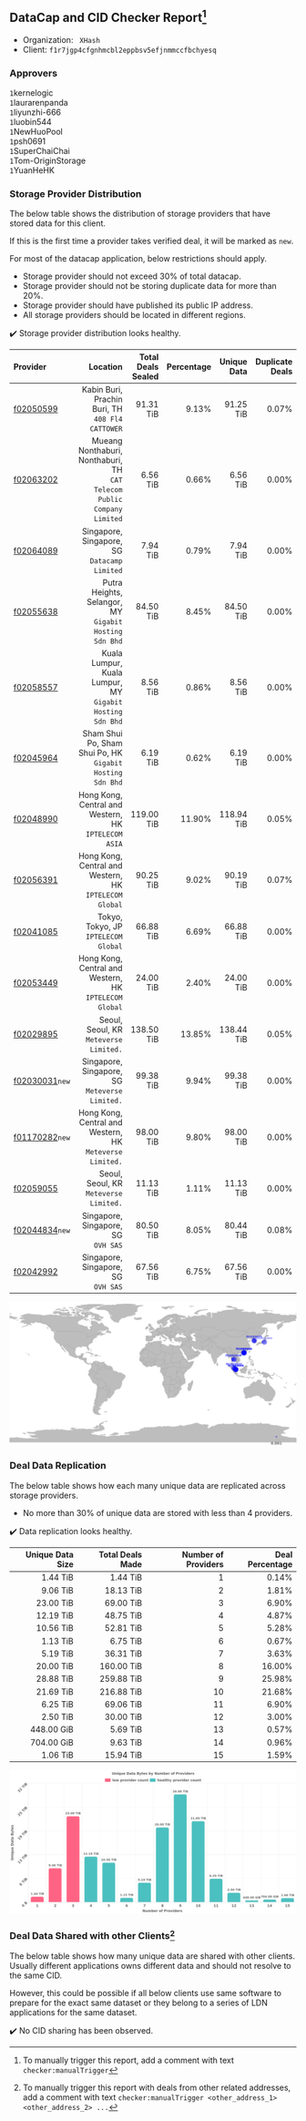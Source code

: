 ## DataCap and CID Checker Report[^1]
 - Organization: ` XHash`
 - Client: `f1r7jgp4cfgnhmcbl2eppbsv5efjnmmccfbchyesq`
### Approvers
`1`kernelogic<br/>`1`laurarenpanda<br/>`1`liyunzhi-666<br/>`1`luobin544<br/>`1`NewHuoPool<br/>`1`psh0691<br/>`1`SuperChaiChai<br/>`1`Tom-OriginStorage<br/>`1`YuanHeHK

### Storage Provider Distribution
The below table shows the distribution of storage providers that have stored data for this client.

If this is the first time a provider takes verified deal, it will be marked as `new`.

For most of the datacap application, below restrictions should apply.
 - Storage provider should not exceed 30% of total datacap.
 - Storage provider should not be storing duplicate data for more than 20%.
 - Storage provider should have published its public IP address.
 - All storage providers should be located in different regions.

✔️ Storage provider distribution looks healthy.

| Provider                                                    |                                                                   Location | Total Deals Sealed | Percentage | Unique Data | Duplicate Deals |
| :---------------------------------------------------------- | -------------------------------------------------------------------------: | -----------------: | ---------: | ----------: | --------------: |
| [f02050599](https://filfox.info/en/address/f02050599)       |                        Kabin Buri, Prachin Buri, TH<br/>`408 Fl4 CATTOWER` |          91.31 TiB |      9.13% |   91.25 TiB |           0.07% |
| [f02063202](https://filfox.info/en/address/f02063202)       | Mueang Nonthaburi, Nonthaburi, TH<br/>`CAT Telecom Public Company Limited` |           6.56 TiB |      0.66% |    6.56 TiB |           0.00% |
| [f02064089](https://filfox.info/en/address/f02064089)       |                            Singapore, Singapore, SG<br/>`Datacamp Limited` |           7.94 TiB |      0.79% |    7.94 TiB |           0.00% |
| [f02055638](https://filfox.info/en/address/f02055638)       |                  Putra Heights, Selangor, MY<br/>`Gigabit Hosting Sdn Bhd` |          84.50 TiB |      8.45% |   84.50 TiB |           0.00% |
| [f02058557](https://filfox.info/en/address/f02058557)       |               Kuala Lumpur, Kuala Lumpur, MY<br/>`Gigabit Hosting Sdn Bhd` |           8.56 TiB |      0.86% |    8.56 TiB |           0.00% |
| [f02045964](https://filfox.info/en/address/f02045964)       |               Sham Shui Po, Sham Shui Po, HK<br/>`Gigabit Hosting Sdn Bhd` |           6.19 TiB |      0.62% |    6.19 TiB |           0.00% |
| [f02048990](https://filfox.info/en/address/f02048990)       |                    Hong Kong, Central and Western, HK<br/>`IPTELECOM ASIA` |         119.00 TiB |     11.90% |  118.94 TiB |           0.05% |
| [f02056391](https://filfox.info/en/address/f02056391)       |                  Hong Kong, Central and Western, HK<br/>`IPTELECOM Global` |          90.25 TiB |      9.02% |   90.19 TiB |           0.07% |
| [f02041085](https://filfox.info/en/address/f02041085)       |                                    Tokyo, Tokyo, JP<br/>`IPTELECOM Global` |          66.88 TiB |      6.69% |   66.88 TiB |           0.00% |
| [f02053449](https://filfox.info/en/address/f02053449)       |                  Hong Kong, Central and Western, HK<br/>`IPTELECOM Global` |          24.00 TiB |      2.40% |   24.00 TiB |           0.00% |
| [f02029895](https://filfox.info/en/address/f02029895)       |                                  Seoul, Seoul, KR<br/>`Meteverse Limited.` |         138.50 TiB |     13.85% |  138.44 TiB |           0.05% |
| [f02030031](https://filfox.info/en/address/f02030031)`new`  |                          Singapore, Singapore, SG<br/>`Meteverse Limited.` |          99.38 TiB |      9.94% |   99.38 TiB |           0.00% |
| [f01170282](https://filfox.info/en/address/f01170282)`new`  |                Hong Kong, Central and Western, HK<br/>`Meteverse Limited.` |          98.00 TiB |      9.80% |   98.00 TiB |           0.00% |
| [f02059055](https://filfox.info/en/address/f02059055)       |                                  Seoul, Seoul, KR<br/>`Meteverse Limited.` |          11.13 TiB |      1.11% |   11.13 TiB |           0.00% |
| [f02044834](https://filfox.info/en/address/f02044834)`new`  |                                     Singapore, Singapore, SG<br/>`OVH SAS` |          80.50 TiB |      8.05% |   80.44 TiB |           0.08% |
| [f02042992](https://filfox.info/en/address/f02042992)       |                                     Singapore, Singapore, SG<br/>`OVH SAS` |          67.56 TiB |      6.75% |   67.56 TiB |           0.00% |

<img src="https://raw.githubusercontent.com/data-preservation-programs/filplus-checker-assets/main/filecoin-project/filecoin-plus-large-datasets/issues/1078/1683528883100.png"/>

### Deal Data Replication
The below table shows how each many unique data are replicated across storage providers.

- No more than 30% of unique data are stored with less than 4 providers.

✔️ Data replication looks healthy.

| Unique Data Size | Total Deals Made | Number of Providers | Deal Percentage |
| ---------------: | ---------------: | ------------------: | --------------: |
|         1.44 TiB |         1.44 TiB |                   1 |           0.14% |
|         9.06 TiB |        18.13 TiB |                   2 |           1.81% |
|        23.00 TiB |        69.00 TiB |                   3 |           6.90% |
|        12.19 TiB |        48.75 TiB |                   4 |           4.87% |
|        10.56 TiB |        52.81 TiB |                   5 |           5.28% |
|         1.13 TiB |         6.75 TiB |                   6 |           0.67% |
|         5.19 TiB |        36.31 TiB |                   7 |           3.63% |
|        20.00 TiB |       160.00 TiB |                   8 |          16.00% |
|        28.88 TiB |       259.88 TiB |                   9 |          25.98% |
|        21.69 TiB |       216.88 TiB |                  10 |          21.68% |
|         6.25 TiB |        69.06 TiB |                  11 |           6.90% |
|         2.50 TiB |        30.00 TiB |                  12 |           3.00% |
|       448.00 GiB |         5.69 TiB |                  13 |           0.57% |
|       704.00 GiB |         9.63 TiB |                  14 |           0.96% |
|         1.06 TiB |        15.94 TiB |                  15 |           1.59% |

<img src="https://raw.githubusercontent.com/data-preservation-programs/filplus-checker-assets/main/filecoin-project/filecoin-plus-large-datasets/issues/1078/1683528883659.png"/>

### Deal Data Shared with other Clients[^3]
The below table shows how many unique data are shared with other clients.
Usually different applications owns different data and should not resolve to the same CID.

However, this could be possible if all below clients use same software to prepare for the exact same dataset or they belong to a series of LDN applications for the same dataset.

✔️ No CID sharing has been observed.

[^1]: To manually trigger this report, add a comment with text `checker:manualTrigger`

[^2]: Deals from those addresses are combined into this report as they are specified with `checker:manualTrigger`

[^3]: To manually trigger this report with deals from other related addresses, add a comment with text `checker:manualTrigger <other_address_1> <other_address_2> ...`
